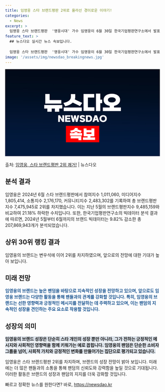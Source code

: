 ```yaml
---
title: 임영웅 스타 브랜드평판 2위로 올라선 경이로운 이야기!
categories:
  - News
excerpt: >
  임영웅 스타 브랜드평판  '영웅시대' 가수 임영웅이 6월 30일 한국기업평판연구소에서 발표한 스타 브랜드평판…
feature_text: >
  ## 뉴스다오 실시간 뉴스 속보입니다.

  임영웅 스타 브랜드평판  '영웅시대' 가수 임영웅이 6월 30일 한국기업평판연구소에서 발표한 스타 브랜드평판…
image: '/assets/img/newsdao_breakingnews.jpg'
---
```


![뉴스다오 속보](/assets/img/newsdao_breakingnews.jpg)

<p>출처: <a href="https://newsdao.kr/4619" rel="dofollow">임영웅, 스타 브랜드평판 2위 쾌거!</a> | 뉴스다오</p>

<h2 data-ke-size="size26">분석 결과</h2>
임영웅은 2024년 6월 스타 브랜드평판에서 참여지수 1,011,060, 미디어지수 1,805,414, 소통지수 2,176,170, 커뮤니티지수 2,483,302를 기록하여 총 브랜드평판지수 7,475,945로 2위를 차지했습니다. 이는 지난 5월의 브랜드평판지수 9,485,159와 비교하여 21.18% 하락한 수치입니다. 또한, 한국기업평판연구소의 빅데이터 분석 결과에 따르면, 2024년 5월부터 6월까지의 브랜드 빅데이터는 9.82% 감소한 총 207,869,943개가 분석되었습니다.

<h2 data-ke-size="size26">상위 30위 랭킹 결과</h2>
임영웅의 브랜드는 변우석에 이어 2위를 차지하였으며, 앞으로의 전망에 대한 기대가 높아 보입니다.

<h2 data-ke-size="size26">미래 전망</h2>
<b><span style="color: #1a5490;">임영웅의 브랜드는 높은 팬덤을 바탕으로 지속적인 성장을 전망하고 있으며, 앞으로도 임영웅 브랜드는 다양한 활동을 통해 팬들과의 관계를 강화할 것입니다. 특히, 임영웅의 브랜드는 선한 영향력과 긍정적인 메시지를 전달하는 데 주력하고 있으며, 이는 팬덤의 지속적인 성장을 견인하는 주요 요소로 작용할 것입니다.</span></b>

<h2 data-ke-size="size26">성장의 의미</h2>
<b><span style="background-color: #21538527;">임영웅의 브랜드 성장은 단순히 스타 개인의 성장 뿐만 아니라, 그가 전하는 긍정적인 메시지와 사회적인 영향력을 함께 키워가는 예로 꼽힙니다. 임영웅의 팬덤은 단순한 소비자 그룹을 넘어, 사회적 가치와 긍정적인 변화를 만들어가는 집단으로 평가되고 있습니다.</span></b>

임영웅은 스타 브랜드평판 2위를 차지하며, 브랜드의 성장 전망이 밝아 보입니다. 미래에는 더 많은 팬들과의 소통을 통해 팬덤의 신뢰도와 강력함을 높일 것으로 기대됩니다. 이러한 활동은 브랜드의 성장과 팬덤의 지지를 더욱 강화할 것입니다. 

빠르고 정확한 뉴스를 원한다면? 바로, <a href="https://newsdao.kr" rel="dofollow">https://newsdao.kr</a>


    
